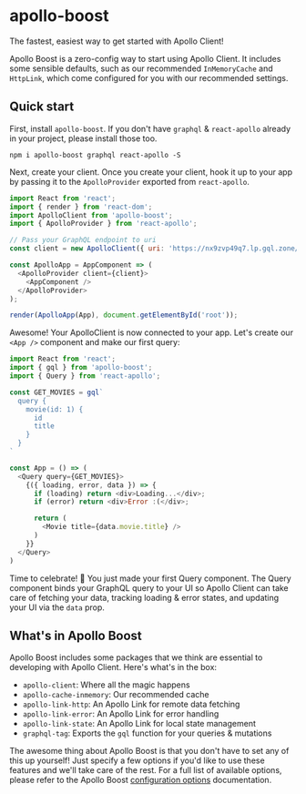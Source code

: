 # apollo-boost

The fastest, easiest way to get started with Apollo Client!

Apollo Boost is a zero-config way to start using Apollo Client. It includes some sensible defaults, such as our recommended `InMemoryCache` and `HttpLink`, which come configured for you with our recommended settings.

## Quick start

First, install `apollo-boost`. If you don't have `graphql` & `react-apollo` already in your project, please install those too.

```shell
npm i apollo-boost graphql react-apollo -S
```

Next, create your client. Once you create your client, hook it up to your app by passing it to the `ApolloProvider` exported from `react-apollo`.

```js
import React from 'react';
import { render } from 'react-dom';
import ApolloClient from 'apollo-boost';
import { ApolloProvider } from 'react-apollo';

// Pass your GraphQL endpoint to uri
const client = new ApolloClient({ uri: 'https://nx9zvp49q7.lp.gql.zone/graphql' });

const ApolloApp = AppComponent => (
  <ApolloProvider client={client}>
    <AppComponent />
  </ApolloProvider>
);

render(ApolloApp(App), document.getElementById('root'));
```

Awesome! Your ApolloClient is now connected to your app. Let's create our `<App />` component and make our first query:

```js
import React from 'react';
import { gql } from 'apollo-boost';
import { Query } from 'react-apollo';

const GET_MOVIES = gql`
  query {
    movie(id: 1) {
      id
      title
    }
  }
`

const App = () => (
  <Query query={GET_MOVIES}>
    {({ loading, error, data }) => {
      if (loading) return <div>Loading...</div>;
      if (error) return <div>Error :(</div>;

      return (
        <Movie title={data.movie.title} />
      )
    }}
  </Query>
)
```

Time to celebrate! 🎉 You just made your first Query component. The Query component binds your GraphQL query to your UI so Apollo Client can take care of fetching your data, tracking loading & error states, and updating your UI via the `data` prop.

## What's in Apollo Boost

Apollo Boost includes some packages that we think are essential to developing with Apollo Client. Here's what's in the box:

- `apollo-client`: Where all the magic happens
- `apollo-cache-inmemory`: Our recommended cache
- `apollo-link-http`: An Apollo Link for remote data fetching
- `apollo-link-error`: An Apollo Link for error handling
- `apollo-link-state`: An Apollo Link for local state management
- `graphql-tag`: Exports the `gql` function for your queries & mutations

The awesome thing about Apollo Boost is that you don't have to set any of this up yourself! Just specify a few options if you'd like to use these features and we'll take care of the rest. For a full list of available options, please refer to the Apollo Boost [configuration options](https://www.apollographql.com/docs/react/essentials/get-started.html#configuration) documentation.
